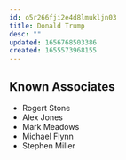 ```yaml
---
id: o5r266fji2e4d8lmukljn03
title: Donald Trump
desc: ""
updated: 1656768503386
created: 1655573968155
---
```


## Known Associates

- Rogert Stone
- Alex Jones
- Mark Meadows
- Michael Flynn
- Stephen Miller
